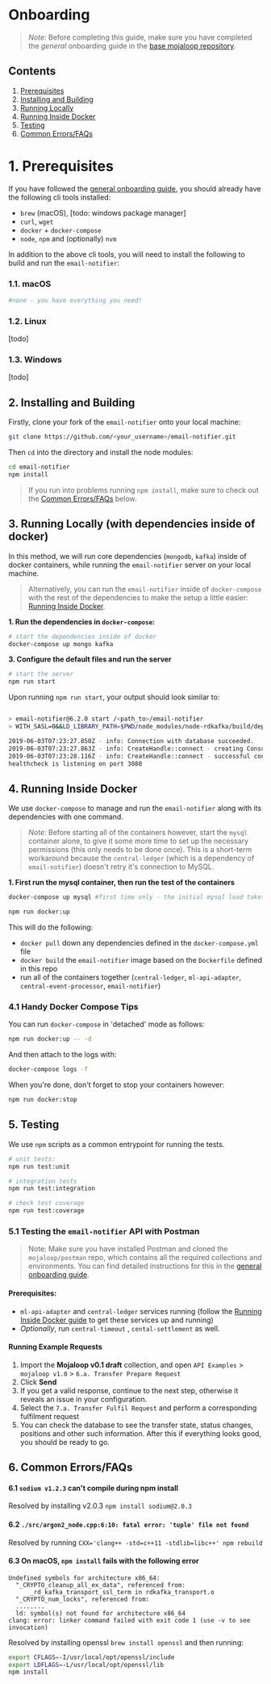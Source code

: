 # Onboarding

>*Note:* Before completing this guide, make sure you have completed the _general_ onboarding guide in the [base mojaloop repository](https://github.com/mojaloop/mojaloop/blob/master/onboarding.md#mojaloop-onboarding).

## Contents

<!-- vscode-markdown-toc -->
1. [Prerequisites](#Prerequisites)
2. [Installing and Building](#InstallingandBuilding)
3. [Running Locally](#RunningLocally)
4. [Running Inside Docker](#RunningInsideDocker)
5. [Testing](#Testing)
6. [Common Errors/FAQs](#CommonErrorsFAQs)

<!-- vscode-markdown-toc-config
	numbering=true
	autoSave=true
	/vscode-markdown-toc-config -->
<!-- /vscode-markdown-toc -->

#  1. <a name='Prerequisites'></a>Prerequisites

If you have followed the [general onboarding guide](https://github.com/mojaloop/mojaloop/blob/master/onboarding.md#mojaloop-onboarding), you should already have the following cli tools installed:

* `brew` (macOS), [todo: windows package manager]
* `curl`, `wget`
* `docker` + `docker-compose`
* `node`, `npm` and (optionally) `nvm`

In addition to the above cli tools, you will need to install the following to build and run the `email-notifier`:


###  1.1. <a name='macOS'></a>macOS
```bash
#none - you have everything you need!
```

###  1.2. <a name='Linux'></a>Linux

[todo]

###  1.3. <a name='Windows'></a>Windows

[todo]


##  2. <a name='InstallingandBuilding'></a>Installing and Building

Firstly, clone your fork of the `email-notifier` onto your local machine:
```bash
git clone https://github.com/<your_username>/email-notifier.git
```

Then `cd` into the directory and install the node modules:
```bash
cd email-notifier
npm install
```

> If you run into problems running `npm install`, make sure to check out the [Common Errors/FAQs](#CommonErrorsFAQs) below.

##  3. <a name='RunningLocally'></a>Running Locally (with dependencies inside of docker)

In this method, we will run core dependencies (`mongodb`, `kafka`) inside of docker containers, while running the `email-notifier` server on your local machine.

> Alternatively, you can run the `email-notifier` inside of `docker-compose` with the rest of the dependencies to make the setup a little easier: [Running Inside Docker](#RunningInsideDocker).

**1. Run the dependencies in `docker-compose`:**

```bash
# start the dependencies inside of docker
docker-compose up mongo kafka

```

**3. Configure the default files and run the server**
```bash
# start the server
npm run start
```

Upon running `npm run start`, your output should look similar to:

```bash

> email-notifier@6.2.0 start /<path_to>/email-notifier
> WITH_SASL=0&&LD_LIBRARY_PATH=$PWD/node_modules/node-rdkafka/build/deps&& node app.js

2019-06-03T07:23:27.850Z - info: Connection with database succeeded.
2019-06-03T07:23:27.863Z - info: CreateHandle::connect - creating Consumer for topics: [topic-notification-event]
2019-06-03T07:23:28.116Z - info: CreateHandle::connect - successful connected to topics: [topic-notification-event]
healthcheck is listening on port 3080

```

##  4. <a name='RunningInsideDocker'></a>Running Inside Docker

We use `docker-compose` to manage and run the `email-notifier` along with its dependencies with one command.

>*Note:* Before starting all of the containers however, start the `mysql` container alone, to give it some more time to set up the necessary permissions (this only needs to be done once). This is a short-term workaround because the `central-ledger` (which is a dependency of `email-notifier`) doesn't retry it's connection to MySQL.


**1. First run the mysql container, then run the test of the containers**
```bash
docker-compose up mysql #first time only - the initial mysql load takes a while, and if it's not up in time, the central-ledger will just crash

npm run docker:up
```

This will do the following:
* `docker pull` down any dependencies defined in the `docker-compose.yml` file
* `docker build` the `email-notifier` image based on the `Dockerfile` defined in this repo
* run all of the containers together (`central-ledger`, `ml-api-adapter`, `central-event-processor`, `email-notifier`)


### 4.1 Handy Docker Compose Tips

You can run `docker-compose` in 'detached' mode as follows:

```bash
npm run docker:up -- -d
```

And then attach to the logs with:
```bash
docker-compose logs -f
```

When you're done, don't forget to stop your containers however:
```bash
npm run docker:stop
```

##  5. <a name='Testing'></a>Testing

We use `npm` scripts as a common entrypoint for running the tests.
```bash
# unit tests:
npm run test:unit

# integration tests
npm run test:integration

# check test coverage
npm run test:coverage
```

### 5.1 Testing the `email-notifier` API with Postman

>Note: Make sure you have installed Postman and cloned the `mojaloop/postman` repo, which contains all the required collections and environments. You can find detailed instructions for this in the [general onboarding guide](https://github.com/mojaloop/mojaloop/blob/master/onboarding.md#2-postman).


#### Prerequisites:
* `ml-api-adapter` and `central-ledger` services running (follow the [Running Inside Docker guide](#RunningInsideDocker) to get these services up and running)
* _Optionally_, run `central-timeout` , `cental-settlement` as well.


#### Running Example Requests

1. Import the **Mojaloop v0.1 draft** collection, and open `API Examples` > `mojaloop v1.0` > `6.a. Transfer Prepare Request`
2. Click **Send**
3. If you get a valid response, continue to the next step, otherwise it reveals an issue in your configuration. 
4. Select the `7.a. Transfer Fulfil Request` and perform a corresponding fulfilment request
5. You can check the database to see the transfer state, status changes, positions and other such information. After this if everything looks good, you should be ready to go.


##  6. <a name='CommonErrorsFAQs'></a>Common Errors/FAQs

#### 6.1 `sodium v1.2.3` can't compile during npm install

Resolved by installing v2.0.3 `npm install sodium@2.0.3`


#### 6.2 `./src/argon2_node.cpp:6:10: fatal error: 'tuple' file not found` 

Resolved by running `CXX='clang++ -std=c++11 -stdlib=libc++' npm rebuild`


#### 6.3 On macOS, `npm install` fails with the following error
```
Undefined symbols for architecture x86_64:
  "_CRYPTO_cleanup_all_ex_data", referenced from:
      _rd_kafka_transport_ssl_term in rdkafka_transport.o
  "_CRYPTO_num_locks", referenced from:
  ........
  ld: symbol(s) not found for architecture x86_64
clang: error: linker command failed with exit code 1 (use -v to see invocation) 
```

Resolved by installing openssl `brew install openssl` and then running: 
  ```bash
  export CFLAGS=-I/usr/local/opt/openssl/include 
  export LDFLAGS=-L/usr/local/opt/openssl/lib 
  npm install
  ``` 

